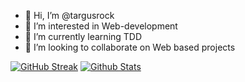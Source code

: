 - 👋 Hi, I’m @targusrock
- 👀 I’m interested in Web-development
- 🌱 I’m currently learning TDD
- 💞️ I’m looking to collaborate on Web based projects

[![GitHub Streak](https://github-readme-streak-stats.herokuapp.com?user=targusrock)](https://git.io/streak-stats)
[![Github Stats](https://github-readme-stats.vercel.app/api?username=targusrock&show_icons=true&theme=buefy)](https://github.com/anuraghazra/github-readme-stats)

